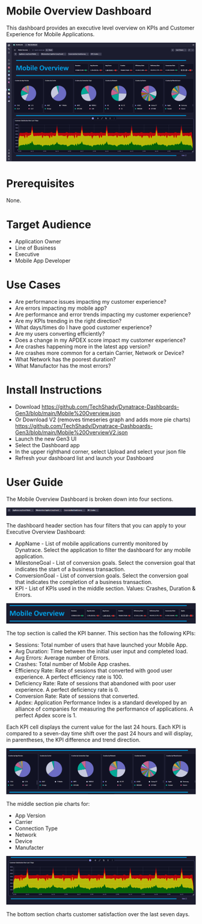 # Mobile Overview Dashboard
This dashboard provides an executive level overview on KPIs and Customer Experience for Mobile Applications.

![Mobile Overview Dashboard](MobileOverview.png)

# Prerequisites

None.

# Target Audience

- Application Owner
- Line of Business
- Executive
- Mobile App Developer

# Use Cases

- Are performance issues impacting my customer experience?
- Are errors impacting my mobile app?
- Are performance and error trends impacting my customer experience?
- Are my KPIs trending in the right direction?
- What days/times do I have good customer experience?
- Are my users converting efficiently? 
- Does a change in my APDEX score impact my customer experience?
- Are crashes happening more in the latest app version?
- Are crashes more common for a certain Carrier, Network or Device?
- What Network has the poorest duration?
- What Manufactor has the most errors?

# Install Instructions

- Download https://github.com/TechShady/Dynatrace-Dashboards-Gen3/blob/main/Mobile%20Overview.json
- Or Download V2 (removes timeseries graph and adds more pie charts) https://github.com/TechShady/Dynatrace-Dashboards-Gen3/blob/main/Mobile%20OverviewV2.json
- Launch the new Gen3 UI
- Select the Dashboard app
- In the upper righthand corner, select Upload and select your json file
- Refresh your dashboard list and launch your Dashboard

# User Guide

The Mobile Overview Dashboard is broken down into four sections.

![Mobile Overview Dashboard](MobileOverview-0.png)

The dashboard header section has four filters that you can apply to your Executive Overview Dashboard:
- AppName - List of mobile applications currently monitored by Dynatrace. Select the application to filter the dashboard for any mobile application.
- MilestoneGoal - List of conversion goals. Select the conversion goal that indicates the start of a business transaction.
- ConversionGoal - List of conversion goals. Select the conversion goal that indicates the completion of a business transaction.
- KPI - List of KPIs used in the middle section. Values: Crashes, Duration & Errors.

![Mobile Overview Dashboard](MobileOverview-1.png)

The top section is called the KPI banner. This section has the following KPIs:
- Sessions: Total number of users that have launched your Mobile App.
- Avg Duration: Time between the initial user input and completed load.
- Avg Errors: Average number of Errors.
- Crashes: Total number of Mobile App crashes.
- Efficiency Rate: Rate of sessions that converted with good user experience. A perfect efficiency rate is 100.
- Deficiency Rate: Rate of sessions that abandoned with poor user experience. A perfect deficiency rate is 0.
- Conversion Rate: Rate of sessions that converted.
- Apdex: Application Performance Index is a standard developed by an alliance of companies for measuring the performance of applications. A perfect Apdex score is 1.

Each KPI cell displays the current value for the last 24 hours. Each KPI is compared to a seven-day time shift over the past 24 hours and will display, in parentheses, the KPI difference and trend direction.

![Mobile Overview Dashboard](MobileOverview-2.png)

The middle section pie charts for: 
- App Version
- Carrier
- Connection Type
- Network
- Device
- Manufacter

![Mobile Overview Dashboard](MobileOverview-3.png)

The bottom section charts customer satisfaction over the last seven days.
